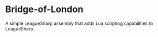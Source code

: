 # Bridge-of-London

A simple LeagueSharp assembly that adds Lua scripting capabilities to LeagueSharp.
